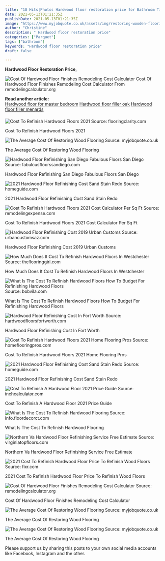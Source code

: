 ```yaml
---
title: "18 Hits|Photos Hardwood floor restoration price for Bathroom Tiles"
date: 2021-05-13T01:21:35Z
publishDate: 2021-05-13T01:21:35Z
image: "https://www.myjobquote.co.uk/assets/img/restoring-wooden-flooring-5-c2m800.jpg"
author: "Christine"
description: " Hardwood floor restoration price"
categories: ["Parquet"]
tags: ["bathroom"]
keywords: "Hardwood floor restoration price"
draft: false

---
```

<!-- Head tag Code -->
**Hardwood Floor Restoration Price**, 

![Cost Of Hardwood Floor Finishes Remodeling Cost Calculator](https://i2.wp.com/www.remodelingcalculator.org/wp-content/uploads/BeforeAfter-Floor-Refinishing-1.jpg?resize=500%2C350&amp;ssl=1 "Cost Of Hardwood Floor Finishes Remodeling Cost Calculator")
Cost Of Hardwood Floor Finishes Remodeling Cost Calculator From remodelingcalculator.org

**Read another article:**  
[Hardwood floor for master bedroom](/hardwood-floor-for-master-bedroom/)
[Hardwood floor filler oak](/hardwood-floor-filler-oak/)
[Hardwood floor filler menards](/hardwood-floor-filler-menards/)




### 

 


![Cost To Refinish Hardwood Floors 2021](https://www.flooringclarity.com/wp-content/uploads/2019/11/Hardwood-Refinish-Consider.jpg "Cost To Refinish Hardwood Floors 2021")
Source: flooringclarity.com

Cost To Refinish Hardwood Floors 2021  

![The Average Cost Of Restoring Wood Flooring](https://www.myjobquote.co.uk/assets/img/cost-of-restoring-old-wooden-flooring-1.jpg "The Average Cost Of Restoring Wood Flooring")
Source: myjobquote.co.uk

The Average Cost Of Restoring Wood Flooring  

![Hardwood Floor Refinishing San Diego Fabulous Floors San Diego](https://www.fabulousfloorssandiego.com/wp-content/uploads/2019/04/after-hardwood-floor-refinishing.jpg "Hardwood Floor Refinishing San Diego Fabulous Floors San Diego")
Source: fabulousfloorssandiego.com

Hardwood Floor Refinishing San Diego Fabulous Floors San Diego  

![2021 Hardwood Floor Refinishing Cost Sand Stain Redo](http://cdn.homeguide.com/assets/images/content/homeguide-hardwood-floor-refinishing-in-kitchen-before-and-after.jpg "2021 Hardwood Floor Refinishing Cost Sand Stain Redo")
Source: homeguide.com

2021 Hardwood Floor Refinishing Cost Sand Stain Redo  

![Cost To Refinish Hardwood Floors 2021 Cost Calculator Per Sq Ft](https://www.remodelingexpense.com/rewp/wp-content/uploads/cost-to-refinish-flooring.jpg "Cost To Refinish Hardwood Floors 2021 Cost Calculator Per Sq Ft")
Source: remodelingexpense.com

Cost To Refinish Hardwood Floors 2021 Cost Calculator Per Sq Ft  

![Hardwood Floor Refinishing Cost 2019 Urban Customs](https://urbancustomsaz.com/wp-content/uploads/2019/11/Hardwood-Floor-Refinishing-Cost.jpg "Hardwood Floor Refinishing Cost 2019 Urban Customs")
Source: urbancustomsaz.com

Hardwood Floor Refinishing Cost 2019 Urban Customs  

![How Much Does It Cost To Refinish Hardwood Floors In Westchester](https://theflooringgirl.com/wp-content/uploads/How-much-does-it-cost-to-Refinish-Your-Hardwood-floors.jpg "How Much Does It Cost To Refinish Hardwood Floors In Westchester")
Source: theflooringgirl.com

How Much Does It Cost To Refinish Hardwood Floors In Westchester  

![What Is The Cost To Refinish Hardwood Floors How To Budget For Refinishing Hardwood Floors](https://empire-s3-production.bobvila.com/articles/wp-content/uploads/2021/05/Cost-to-Refinish-Hardwood-Floors-Factors-in-Calculating-the-Cost.jpg "What Is The Cost To Refinish Hardwood Floors How To Budget For Refinishing Hardwood Floors")
Source: bobvila.com

What Is The Cost To Refinish Hardwood Floors How To Budget For Refinishing Hardwood Floors  

![Hardwood Floor Refinishing Cost In Fort Worth](https://hardwoodfloorsfortworth.com/wp-content/uploads/2016/03/hardwood-refinishing-cost-fort-worth.jpg "Hardwood Floor Refinishing Cost In Fort Worth")
Source: hardwoodfloorsfortworth.com

Hardwood Floor Refinishing Cost In Fort Worth  

![Cost To Refinish Hardwood Floors 2021 Home Flooring Pros](https://www.homeflooringpros.com/wp-content/uploads/2018/05/cost-refinish-hardwood.jpg "Cost To Refinish Hardwood Floors 2021 Home Flooring Pros")
Source: homeflooringpros.com

Cost To Refinish Hardwood Floors 2021 Home Flooring Pros  

![2021 Hardwood Floor Refinishing Cost Sand Stain Redo](http://cdn.homeguide.com/assets/images/content/homeguide-wood-floor-refinishing-in-bedroom-before-and-after.jpg "2021 Hardwood Floor Refinishing Cost Sand Stain Redo")
Source: homeguide.com

2021 Hardwood Floor Refinishing Cost Sand Stain Redo  

![Cost To Refinish A Hardwood Floor 2021 Price Guide](https://cdn.inchcalculator.com/wp-content/uploads/2018/06/refinished-hardwood-floor.jpg "Cost To Refinish A Hardwood Floor 2021 Price Guide")
Source: inchcalculator.com

Cost To Refinish A Hardwood Floor 2021 Price Guide  

![What Is The Cost To Refinish Hardwood Flooring](https://info.floordecorct.com/hubfs/Wood-Refinishing-Costs.jpg "What Is The Cost To Refinish Hardwood Flooring")
Source: info.floordecorct.com

What Is The Cost To Refinish Hardwood Flooring  

![Northern Va Hardwood Floor Refinishing Service Free Estimate](https://www.virginiatopfloors.com/wp-content/uploads/2016/06/Sanding-and-Refinishing-Manassas.jpg "Northern Va Hardwood Floor Refinishing Service Free Estimate")
Source: virginiatopfloors.com

Northern Va Hardwood Floor Refinishing Service Free Estimate  

![2021 Cost To Refinish Hardwood Floor Price To Refinish Wood Floors](https://cdn.fixr.com/cost_guide_pictures/hardwood-floor-refinishing-605db29ee39bc.png "2021 Cost To Refinish Hardwood Floor Price To Refinish Wood Floors")
Source: fixr.com

2021 Cost To Refinish Hardwood Floor Price To Refinish Wood Floors  

![Cost Of Hardwood Floor Finishes Remodeling Cost Calculator](https://i2.wp.com/www.remodelingcalculator.org/wp-content/uploads/BeforeAfter-Floor-Refinishing-1.jpg?resize=500%2C350&amp;ssl=1 "Cost Of Hardwood Floor Finishes Remodeling Cost Calculator")
Source: remodelingcalculator.org

Cost Of Hardwood Floor Finishes Remodeling Cost Calculator  

![The Average Cost Of Restoring Wood Flooring](https://www.myjobquote.co.uk/assets/img/restoring-wooden-flooring-2-c2m800.jpg "The Average Cost Of Restoring Wood Flooring")
Source: myjobquote.co.uk

The Average Cost Of Restoring Wood Flooring  

![The Average Cost Of Restoring Wood Flooring](https://www.myjobquote.co.uk/assets/img/restoring-wooden-flooring-5-c2m800.jpg "The Average Cost Of Restoring Wood Flooring")
Source: myjobquote.co.uk

The Average Cost Of Restoring Wood Flooring  

Please support us by sharing this posts to your own social media accounts like Facebook, Instagram and the other.

